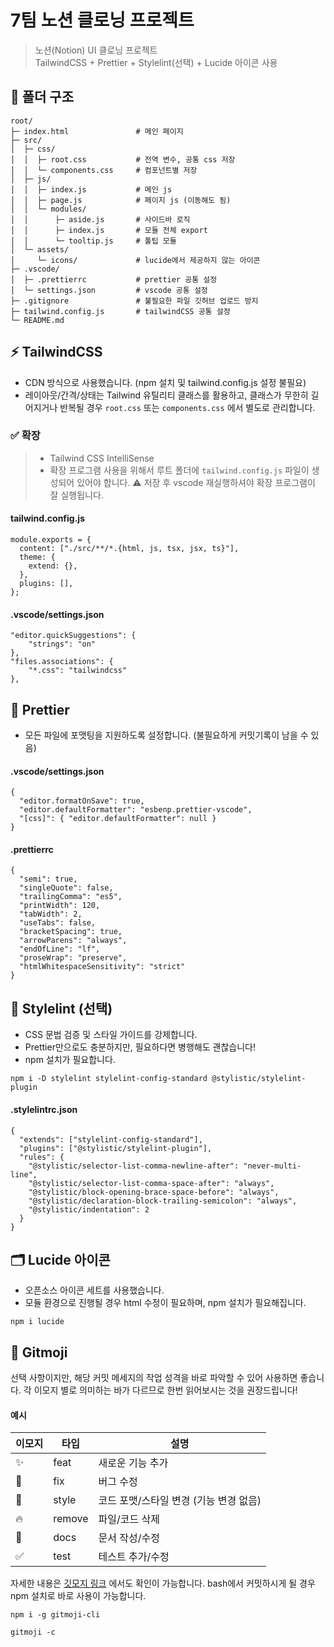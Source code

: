 # 7팀 노션 클로닝 프로젝트

> 노션(Notion) UI 클로닝 프로젝트 \
> TailwindCSS + Prettier + Stylelint(선택) + Lucide 아이콘 사용

## 📂 폴더 구조

```
root/
├─ index.html               # 메인 페이지
├─ src/
│  ├─ css/
│  │  ├─ root.css           # 전역 변수, 공통 css 저장
│  │  └─ components.css     # 컴포넌트별 저장
│  ├─ js/
│  │  ├─ index.js           # 메인 js
│  │  ├─ page.js            # 페이지 js (이동해도 됨)
│  │  └─ modules/
│  │      ├─ aside.js       # 사이드바 로직
│  │      ├─ index.js       # 모듈 전체 export
│  │      └─ tooltip.js     # 툴팁 모듈
│  └─ assets/
│     └─ icons/             # lucide에서 제공하지 않는 아이콘
├─ .vscode/
│  ├─ .prettierrc           # prettier 공통 설정
│  └─ settings.json         # vscode 공통 설정
├─ .gitignore               # 불필요한 파일 깃허브 업로드 방지
├─ tailwind.config.js       # tailwindCSS 공통 설정
└─ README.md

```

## ⚡️ TailwindCSS

- CDN 방식으로 사용했습니다. (npm 설치 및 tailwind.config.js 설정 불필요)
- 레이아웃/간격/상태는 Tailwind 유틸리티 클래스를 활용하고,
  클래스가 무한히 길어지거나 반복될 경우 `root.css` 또는 `components.css` 에서 별도로 관리합니다.

 
### ✅ 확장
> - Tailwind CSS IntelliSense
> - 확장 프로그램 사용을 위해서 루트 폴더에 `tailwind.config.js` 파일이 생성되어 있어야 합니다.
> ⚠️ 저장 후 vscode 재실행하셔야 확장 프로그램이 잘 실행됩니다.
#### tailwind.config.js
```
module.exports = {
  content: ["./src/**/*.{html, js, tsx, jsx, ts}"],
  theme: {
    extend: {},
  },
  plugins: [],
};

```
#### .vscode/settings.json

```
"editor.quickSuggestions": {
    "strings": "on"
},
"files.associations": {
    "*.css": "tailwindcss"
},
```

## 🎨 Prettier

- 모든 파일에 포맷팅을 지원하도록 설정합니다. (불필요하게 커밋기록이 남을 수 있음)

#### .vscode/settings.json
```
{
  "editor.formatOnSave": true,
  "editor.defaultFormatter": "esbenp.prettier-vscode",
  "[css]": { "editor.defaultFormatter": null }
}
```
#### .prettierrc
```
{
  "semi": true,
  "singleQuote": false,
  "trailingComma": "es5",
  "printWidth": 120,
  "tabWidth": 2,
  "useTabs": false,
  "bracketSpacing": true,
  "arrowParens": "always",
  "endOfLine": "lf",
  "proseWrap": "preserve",
  "htmlWhitespaceSensitivity": "strict"
}
```

## 🧹 Stylelint (선택)

- CSS 문법 검증 및 스타일 가이드를 강제합니다.
- Prettier만으로도 충분하지만, 필요하다면 병행해도 괜찮습니다!
- npm 설치가 필요합니다.

```
npm i -D stylelint stylelint-config-standard @stylistic/stylelint-plugin
```
#### .stylelintrc.json
```
{
  "extends": ["stylelint-config-standard"],
  "plugins": ["@stylistic/stylelint-plugin"],
  "rules": {
    "@stylistic/selector-list-comma-newline-after": "never-multi-line",
    "@stylistic/selector-list-comma-space-after": "always",
    "@stylistic/block-opening-brace-space-before": "always",
    "@stylistic/declaration-block-trailing-semicolon": "always",
    "@stylistic/indentation": 2
  }
}
```

## 🗂️ Lucide 아이콘
- 오픈소스 아이콘 세트를 사용했습니다.
- 모듈 환경으로 진행될 경우 html 수정이 필요하며, npm 설치가 필요해집니다.
```
npm i lucide
```

## 🐛 Gitmoji
선택 사항이지만, 해당 커밋 메세지의 작업 성격을 바로 파악할 수 있어 사용하면 좋습니다. 각 이모지 별로 의미하는 바가 다르므로 한번 읽어보시는 것을 권장드립니다!
#### 예시
| 이모지 | 타입       | 설명                      |
| --- | -------- | ----------------------- |
| ✨   | feat     | 새로운 기능 추가               |
| 🐛  | fix      | 버그 수정                   |
| 🎨  | style    | 코드 포맷/스타일 변경 (기능 변경 없음) |
| 🔥  | remove   | 파일/코드 삭제                |
| 📝  | docs     | 문서 작성/수정                |
| ✅   | test     | 테스트 추가/수정               |


자세한 내용은 [깃모지 링크](https://gitmoji.dev/) 에서도 확인이 가능합니다.
bash에서 커밋하시게 될 경우 npm 설치로 바로 사용이 가능합니다.

```
npm i -g gitmoji-cli
```
```
gitmoji -c
```